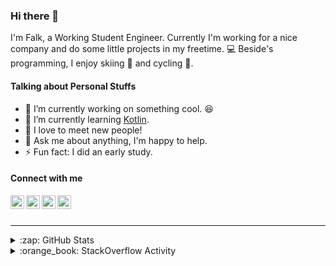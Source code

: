 ### Hi there 👋

I'm Falk, a Working Student Engineer. Currently I'm working for a nice company and do some little projects in my freetime. :computer: Beside's programming, I enjoy skiing :ski: and cycling :bicyclist:.

#### Talking about Personal Stuffs

- 🔭 I’m currently working on something cool. :laughing:
- 🌱 I’m currently learning [Kotlin][kotlin].
- 👯 I love to meet new people!
- 💬 Ask me about anything, I'm happy to help.
- ⚡ Fun fact: I did an early study.

#### Connect with me

[<img align="left" alt="LinkedIn" width="22px" src="https://cdn.jsdelivr.net/npm/simple-icons@v3/icons/linkedin.svg" />][linkedin]
[<img align="left" alt="GitHub" width="22px" src="https://cdn.jsdelivr.net/npm/simple-icons@v3/icons/github.svg" />][github]
[<img align="left" alt="GitLab" width="22px" src="https://cdn.jsdelivr.net/npm/simple-icons@v3/icons/gitlab.svg" />][gitlab]
[<img align="left" alt="Stack Overflow" width="22px" src="https://cdn.jsdelivr.net/npm/simple-icons@v3/icons/stackoverflow.svg" />][stackoverflow]

<br />
<br />

---

<details>
  <summary>:zap: GitHub Stats</summary>
  
  [![Flaxel's github stats](https://github-readme-stats.vercel.app/api?username=flaxel&include_all_commits=true)][github]
</details>

<details>
  <summary>:orange_book: StackOverflow Activity</summary>
  
  <!-- STACKOVERFLOW:START -->
- [Answer by flaxel for Build the project using gradle](https://stackoverflow.com/questions/63677362/build-the-project-using-gradle/63677590#63677590)
- [Answer by flaxel for Swagger send and receive array](https://stackoverflow.com/questions/63676310/swagger-send-and-receive-array/63676502#63676502)
- [Answer by flaxel for Getting Code Directory Hash for the application macOS](https://stackoverflow.com/questions/63675717/getting-code-directory-hash-for-the-application-macos/63676342#63676342)
- [Answer by flaxel for How to generate swagger-ui from several yaml specifications?](https://stackoverflow.com/questions/63675072/how-to-generate-swagger-ui-from-several-yaml-specifications/63675290#63675290)
- [Answer by flaxel for What is the architecture of the model used in Tesseract-ocr 4.1.1 and version 5 alpha?](https://stackoverflow.com/questions/63673518/what-is-the-architecture-of-the-model-used-in-tesseract-ocr-4-1-1-and-version-5/63674158#63674158)
<!-- STACKOVERFLOW:END -->
</details>

[stackoverflow]: https://stackoverflow.com/users/10951752/flaxel
[gitlab]: https://gitlab.com/flaxel
[github]: https://github.com/flaxel
[linkedin]: https://www.linkedin.com/in/falk-p-b457211a0/
[kotlin]: https://kotlinlang.org/
